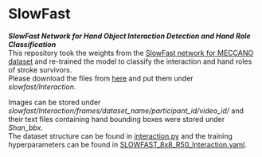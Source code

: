 # SlowFast
***SlowFast Network for Hand Object Interaction Detection and Hand Role Classification***  
This repository took the weights from the [SlowFast network for MECCANO dataset](https://github.com/fpv-iplab/MECCANO) and re-trained the model to classify the interaction and hand roles of stroke survivors.  
Please download the files from [here](https://drive.google.com/drive/folders/1cc71O4XT0etAUXAAbIXLQANWnE7LHPnn?usp=sharing) and put them under _slowfast/Interaction_.  

Images can be stored under _slowfast/Interaction/frames/dataset_name/participant_id/video_id/_ and their text files containing hand bounding boxes were stored under _Shan_bbx_.  
The dataset structure can be found in [interaction.py](https://github.com/mft2023/SlowFast/blob/main/slowfast/datasets/interaction.py) and the training hyperparameters can be found in [SLOWFAST_8x8_R50_Interaction.yaml](https://github.com/mft2023/SlowFast/blob/main/slowfast/Interaction/SLOWFAST_8x8_R50_Interaction.yaml).
